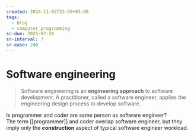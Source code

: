 ```yaml
---
created: 2024-11-02T23:50+03:00
tags:
  - blog
  - computer_programming
sr-due: 2025-07-20
sr-interval: 7
sr-ease: 240
---
```


# Software engineering

> Software engineering is an **engineering approach** to software
> development. A practitioner, called a software engineer, applies the
> engineering design process to develop software.

Is programmer and coder are same person as software engineer?
<br class="f">
The term [[programmer]] and coder overlap software engineer, but they imply
only the **construction** aspect of typical software engineer workload.
